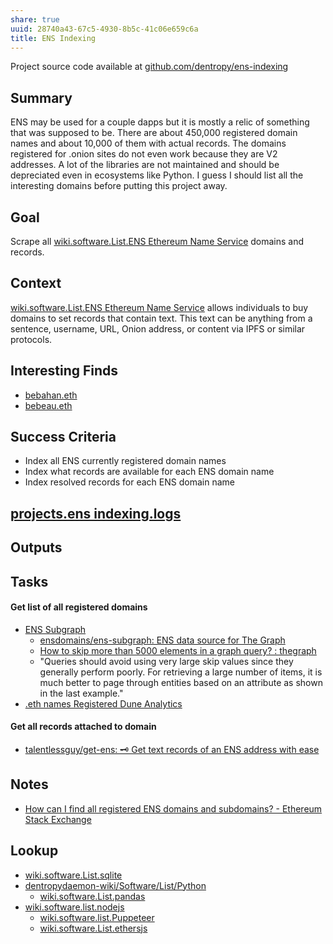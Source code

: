 ```yaml
---
share: true
uuid: 28740a43-67c5-4930-8b5c-41c06e659c6a
title: ENS Indexing
---
```

Project source code available at [github.com/dentropy/ens-indexing](https://github.com/dentropy/ens-indexing)

## Summary

ENS may be used for a couple dapps but it is mostly a relic of something that was supposed to be. There are about 450,000 registered domain names and about 10,000 of them with actual records. The domains registered for .onion sites do not even work because they are V2 addresses. A lot of the libraries are not maintained and should be depreciated even in ecosystems like Python. I guess I should list all the interesting domains before putting this project away.

## Goal
<!-- What are you trying to accomplish -->

Scrape all [wiki.software.List.ENS  Ethereum Name Service](/undefined) domains and records.

## Context
<!-- Background information -->

[wiki.software.List.ENS  Ethereum Name Service](/undefined) allows individuals to buy domains to set records that contain text. This text can be anything from a sentence, username, URL, Onion address, or content via IPFS or similar protocols.

## Interesting Finds

* [bebahan.eth](https://app.ens.domains/name/bebahan.eth/details)
* [bebeau.eth](https://app.ens.domains/name/bebeau.eth/details)

## Success Criteria
<!-- milestones for this project -->

* Index all ENS currently registered domain names
* Index what records are available for each ENS domain name
* Index resolved records for each ENS domain name

## [projects.ens indexing.logs](/3bbb81b1-154a-494f-acdf-781ad8ff35cf)
<!-- For longer projects, keep a rough log of major events-->

## Outputs
<!-- any outputs that were generated from this project. eg. slides, videos, etc-->

<!-- Everything below this line is work needed to achieve the stated goal-->

## Tasks
<!-- use this space to track current tasks. alternatively, you can also link to your daily journal note -->

#### Get list of all registered domains

* [ENS Subgraph](https://thegraph.com/hosted-service/subgraph/ensdomains/ens)
  * [ensdomains/ens-subgraph: ENS data source for The Graph](https://github.com/ensdomains/ens-subgraph)
  * [How to skip more than 5000 elements in a graph query? : thegraph](https://old.reddit.com/r/thegraph/comments/nx97nk/how_to_skip_more_than_5000_elements_in_a_graph/)
  * "Queries should avoid using very large skip values since they generally perform poorly. For retrieving a large number of items, it is much better to page through entities based on an attribute as shown in the last example."
* [.eth names Registered Dune Analytics](https://dune.com/queries/7507/14878)

#### Get all records attached to domain

* [talentlessguy/get-ens: 🗝️ Get text records of an ENS address with ease](https://github.com/talentlessguy/get-ens)

## Notes
<!-- use this space for arbitrary notes -->

* [How can I find all registered ENS domains and subdomains? - Ethereum Stack Exchange](https://ethereum.stackexchange.com/questions/80454/how-can-i-find-all-registered-ens-domains-and-subdomains)

## Lookup
<!-- relevant prior work or resources -->

* [wiki.software.List.sqlite](/undefined)
* [dentropydaemon-wiki/Software/List/Python](/undefined)
  * [wiki.software.List.pandas](/undefined)
* [wiki.software.list.nodejs](/undefined)
  * [wiki.software.list.Puppeteer](/undefined)
  * [wiki.software.List.ethersjs](/undefined)
